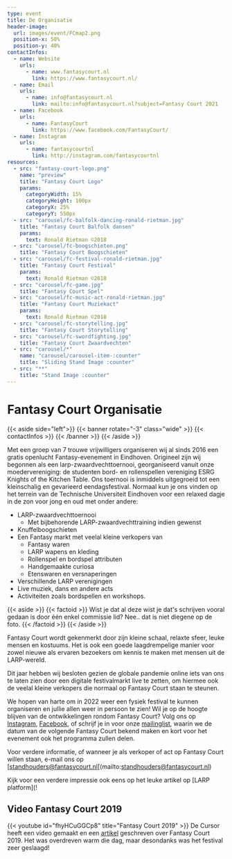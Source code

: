 ```yaml
---
type: event
title: De Organisatie
header-image:
  url: images/event/FCmap2.png
  position-x: 50%
  position-y: 40%
contactInfos:
  - name: Website
    urls:
      - name: www.fantasycourt.nl
        link: https://www.fantasycourt.nl/
  - name: Email
    urls:
      - name: info@fantasycourt.nl
        link: mailto:info@fantasycourt.nl?subject=Fantasy Court 2021
  - name: Facebook
    urls:
      - name: FantasyCourt
        link: https://www.facebook.com/FantasyCourt/
  - name: Instagram
    urls:
      - name: fantasycourtnl
        link: http://instagram.com/fantasycourtnl
resources:
  - src: "fantasy-court-logo.png"
    name: "preview"
    title: "Fantasy Court Logo"
    params:
      categoryWidth: 15%
      categoryHeight: 100px
      categoryX: 25%
      categoryY: 550px
  - src: "carousel/fc-balfolk-dancing-ronald-rietman.jpg"
    title: "Fantasy Court Balfolk dansen"
    params:
      text: Ronald Rietman ©2018
  - src: "carousel/fc-boogschieten.png"
    title: "Fantasy Court Boogschieten"
  - src: "carousel/fc-festival-ronald-rietman.jpg"
    title: "Fantasy Court Festival"
    params:
      text: Ronald Rietman ©2018
  - src: "carousel/fc-game.jpg"
    title: "Fantasy Court Spel"
  - src: "carousel/fc-music-act-ronald-rietman.jpg"
    title: "Fantasy Court Muziekact"
    params:
      text: Ronald Rietman ©2018
  - src: "carousel/fc-storytelling.jpg"
    title: "Fantasy Court Storytelling"
  - src: "carousel/fc-swordfighting.jpg"
    title: "Fantasy Court Zwaardvechten"
  - src: "carousel/*"
    name: "carousel/carousel-item-:counter"
    title: "Sliding Stand Image :counter"
  - src: "**"
    title: "Stand Image :counter"
---
```


# Fantasy Court Organisatie
{{< aside side="left">}}
  {{< banner rotate="-3" class="wide" >}}
      {{< contactInfos >}}
  {{< /banner >}}
{{< /aside >}}

Met een groep van 7 trouwe vrijwilligers organiseren wij al sinds 2016 een gratis openlucht Fantasy-evenement in Eindhoven. Origineel zijn wij begonnen als een larp-zwaardvechttoernooi, georganiseerd vanuit onze moedervereniging: de studenten bord- en rollenspellen vereniging ESRG Knights of the Kitchen Table. Ons toernooi is inmiddels uitgegroeid tot een kleinschalig en gevarieerd eendagsfestival. Normaal kun je ons vinden op het terrein van de Technische Universiteit Eindhoven voor een relaxed dagje in de zon voor jong en oud met onder andere:

- LARP-zwaardvechttoernooi
    * Met bijbehorende LARP-zwaardvechttraining indien gewenst
- Knuffelboogschieten
- Een Fantasy markt met veelal kleine verkopers van
    * Fantasy waren
    * LARP wapens en kleding
    * Rollenspel en bordspel attributen
    * Handgemaakte curiosa
    * Etenswaren en versnaperingen
- Verschillende LARP verenigingen
- Live muziek, dans en andere acts
- Activiteiten zoals bordspellen en workshops.

{{< aside >}}
    {{< factoid >}}
        Wist je dat al deze wist je dat's schrijven vooral gedaan is door één enkel commissie lid? Nee.. dat is niet diegene op de foto.
    {{< /factoid >}}
{{< /aside >}}

Fantasy Court wordt gekenmerkt door zijn kleine schaal, relaxte sfeer, leuke mensen en kostuums. Het is ook een goede laagdrempelige manier voor zowel nieuwe als ervaren bezoekers om kennis te maken met mensen uit de LARP-wereld.

Dit jaar hebben wij besloten gezien de globale pandemie online iets van ons te laten zien door een digitale festivalmarkt live te zetten, om hiermee ook de veelal kleine verkopers die normaal op Fantasy Court staan te steunen.

We hopen van harte om in 2022 weer een fysiek festival te kunnen organiseren en jullie allen weer in persoon te zien! Wil je op de hoogte blijven van de ontwikkelingen rondom Fantasy Court? Volg ons op [Instagram](http://instagram.com/fantasycourtnl), [Facebook](https://www.facebook.com/FantasyCourt/), of schrijf je in voor onze [mailinglist](https://forms.gle/1T6a1Wv6jVgPEF7m9), waarin we de datum van de volgende Fantasy Court bekend maken en kort voor het evenement ook het programma zullen delen.

Voor verdere informatie, of wanneer je als verkoper of act op Fantasy Court willen staan, e-mail ons op [standhouders@fantasycourt.nl[(mailto:standhouders@fantasycourt.nl)

Kijk voor een verdere impressie ook eens op het leuke artikel op [LARP platform](!

## Video Fantasy Court 2019
{{< youtube id="fhyHCuGGCp8" title="Fantasy Court 2019" >}}
De Cursor heeft een video gemaakt en een [artikel](https://www.cursor.tue.nl/en/news/2019/juni/week-1/its-not-the-size-of-the-sword-that-matters-my-boy) geschreven over Fantasy Court 2019. Het was overdreven warm die dag, maar desondanks was het festival zeer geslaagd!
